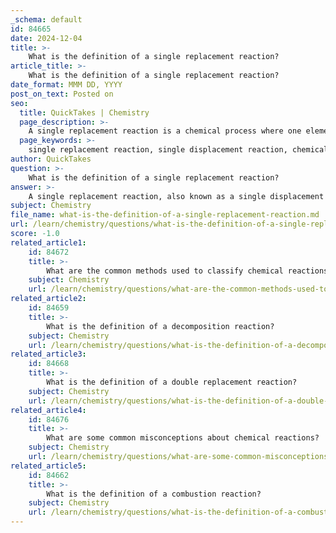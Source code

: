 ```yaml
---
_schema: default
id: 84665
date: 2024-12-04
title: >-
    What is the definition of a single replacement reaction?
article_title: >-
    What is the definition of a single replacement reaction?
date_format: MMM DD, YYYY
post_on_text: Posted on
seo:
  title: QuickTakes | Chemistry
  page_description: >-
    A single replacement reaction is a chemical process where one element substitutes another in a compound, resulting in a new element and compound, often represented as A + BC  AC + B.
  page_keywords: >-
    single replacement reaction, single displacement reaction, chemical reaction, substitution, new element, new compound, example, zinc, hydrochloric acid, reactivity, exothermic reaction
author: QuickTakes
question: >-
    What is the definition of a single replacement reaction?
answer: >-
    A single replacement reaction, also known as a single displacement reaction, is a type of chemical reaction in which one element is substituted for another element in a compound. This process results in the formation of a new element and a new compound as products. The general form of a single replacement reaction can be represented as:\n\n$$\nA + BC \rightarrow AC + B\n$$\n\nIn this equation, element A replaces element B in the compound BC, leading to the formation of a new compound AC and the release of element B.\n\nFor example, the reaction between zinc and hydrochloric acid can be represented as:\n\n$$\n\ce{2HCl(aq) + Zn(s) → ZnCl2(aq) + H2(g)}\n$$\n\nIn this reaction, zinc (Zn) displaces hydrogen (H) from hydrochloric acid (HCl), resulting in the formation of zinc chloride (ZnCl2) and hydrogen gas (H2).\n\nSingle replacement reactions typically occur when the replacing element is more reactive than the element it is displacing. These reactions are often exothermic, meaning they release energy in the form of heat or light.
subject: Chemistry
file_name: what-is-the-definition-of-a-single-replacement-reaction.md
url: /learn/chemistry/questions/what-is-the-definition-of-a-single-replacement-reaction
score: -1.0
related_article1:
    id: 84672
    title: >-
        What are the common methods used to classify chemical reactions?
    subject: Chemistry
    url: /learn/chemistry/questions/what-are-the-common-methods-used-to-classify-chemical-reactions
related_article2:
    id: 84659
    title: >-
        What is the definition of a decomposition reaction?
    subject: Chemistry
    url: /learn/chemistry/questions/what-is-the-definition-of-a-decomposition-reaction
related_article3:
    id: 84668
    title: >-
        What is the definition of a double replacement reaction?
    subject: Chemistry
    url: /learn/chemistry/questions/what-is-the-definition-of-a-double-replacement-reaction
related_article4:
    id: 84676
    title: >-
        What are some common misconceptions about chemical reactions?
    subject: Chemistry
    url: /learn/chemistry/questions/what-are-some-common-misconceptions-about-chemical-reactions
related_article5:
    id: 84662
    title: >-
        What is the definition of a combustion reaction?
    subject: Chemistry
    url: /learn/chemistry/questions/what-is-the-definition-of-a-combustion-reaction
---
```


&nbsp;
